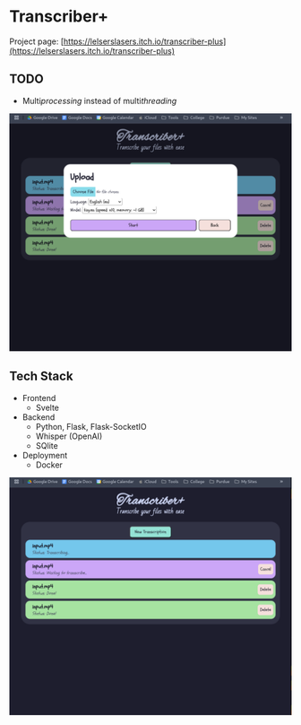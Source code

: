 # Transcriber+

Project page: [https://lelserslasers.itch.io/transcriber-plus](https://lelserslasers.itch.io/transcriber-plus)

## TODO

- Multi*processing* instead of multi*threading*

![Showcase2](./showcase/2.png)

## Tech Stack
- Frontend
	- Svelte
- Backend
	- Python, Flask, Flask-SocketIO
	- Whisper (OpenAI)
	- SQlite
- Deployment
	- Docker

![Showcase1](./showcase/1.png)
